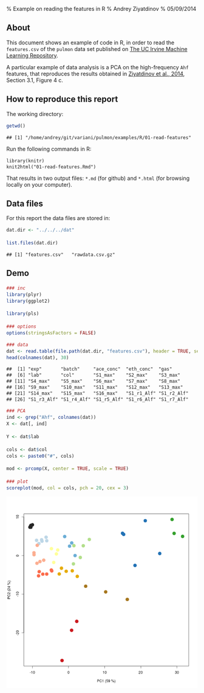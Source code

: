 % Example on reading the features in R
% Andrey Ziyatdinov
% 05/09/2014



## About

This document shows an example of code in R,
in order to read the `features.csv` of the `pulmon` data set published on 
[The UC Irvine Machine Learning Repository](http://archive.ics.uci.edu/ml/).

A particular example of data analysis is a PCA on the high-frequency `Ahf` features,
that reproduces the results obtained in [Ziyatdinov et al., 2014](http://www.journals.elsevier.com/sensors-and-actuators-b-chemical/),
Section 3.1, Figure 4 c.

## How to reproduce this report

The working directory:

```r
getwd()
```

```
## [1] "/home/andrey/git/variani/pulmon/examples/R/01-read-features"
```

Run the following commands in R:

```
library(knitr)
knit2html("01-read-features.Rmd")
```

That results in two output files: `*.md` (for github) and `*.html` (for browsing locally on your computer).

## Data files

For this report the data files are stored in:


```r
dat.dir <- "../../../dat"

list.files(dat.dir)
```

```
## [1] "features.csv"   "rawdata.csv.gz"
```

## Demo


```r
### inc
library(plyr)
library(ggplot2)

library(pls)

### options
options(stringsAsFactors = FALSE)
```


```r
### data
dat <- read.table(file.path(dat.dir, "features.csv"), header = TRUE, sep = ",")
head(colnames(dat), 30)
```

```
##  [1] "exp"       "batch"     "ace_conc"  "eth_conc"  "gas"      
##  [6] "lab"       "col"       "S1_max"    "S2_max"    "S3_max"   
## [11] "S4_max"    "S5_max"    "S6_max"    "S7_max"    "S8_max"   
## [16] "S9_max"    "S10_max"   "S11_max"   "S12_max"   "S13_max"  
## [21] "S14_max"   "S15_max"   "S16_max"   "S1_r1_Alf" "S1_r2_Alf"
## [26] "S1_r3_Alf" "S1_r4_Alf" "S1_r5_Alf" "S1_r6_Alf" "S1_r7_Alf"
```


```r
### PCA
ind <- grep("Ahf", colnames(dat))
X <- dat[, ind]

Y <- dat$lab

cols <- dat$col
cols <- paste0("#", cols)

mod <- prcomp(X, center = TRUE, scale = TRUE)

### plot
scoreplot(mod, col = cols, pch = 20, cex = 3)
```

![](figure/pca_scores_max.png) 
